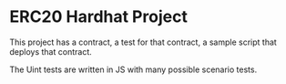 # ERC20 Hardhat Project

This project has a contract, a test for that contract, a sample script that deploys that contract.

The Uint tests are written in JS with many possible scenario tests.

